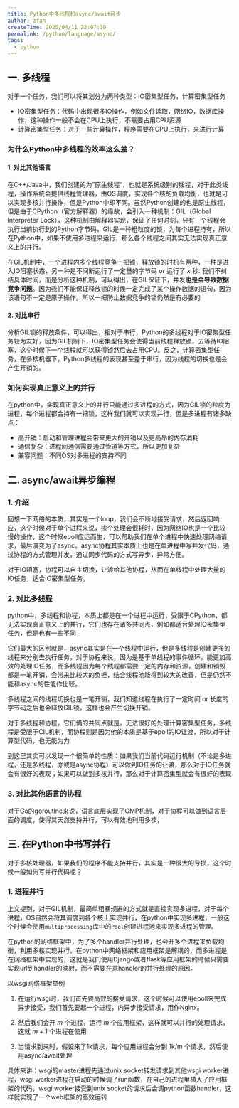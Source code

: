 ```yaml
---
title: Python中多线程和async/await异步
author: zfan
createTime: 2025/04/11 22:07:39
permalink: /python/language/async/
tags:
  - python
---
```


## 一. 多线程

对于一个任务，我们可以将其划分为两种类型：IO密集型任务，计算密集型任务

- IO密集型任务：代码中出现很多IO操作，例如文件读取，网络IO，数据库操作，这种操作一般不会在CPU上执行，不需要占用CPU资源
- 计算密集型任务：对于一些计算操作，程序需要在CPU上执行，来进行计算

### 为什么Python中多线程的效率这么差？

#### 1. 对比其他语言

在C++/Java中，我们创建的为”原生线程“，也就是系统级别的线程，对于此类线程，操作系统会提供线程管理器，由OS调度，实现各个核的负载均衡，也就是可以实现多核并行操作，但是Python中却不同。虽然Python创建的也是原生线程，但是由于CPython（官方解释器）的缘故，会引入一种机制：GIL（Global Interpreter Lock），这种机制由解释器实现，保证了任何时刻，只有一个线程会执行当前执行到的Python字节码，GIL是一种粗粒度的锁，为每个进程持有，所以在Python中，如果不使用多进程来运行，那么各个线程之间其实无法实现真正意义上的并行。

在GIL机制中，一个进程内多个线程竞争一把锁，释放锁的时机有两种，一种是进入IO阻塞状态，另一种是不间断运行了一定量的字节码 or 运行了 $x$ 秒. 我们不纠结具体时间，而是分析这种机制，可以得出，在GIL保证下，并发**也是会导致数据竞争问题**。因为我们不能保证释放锁的时候一定完成了某个操作数据的语句，因为该语句不一定是原子操作。所以一把防止数据竞争的锁仍然是有必要的

#### 2. 对比串行

分析GIL锁的释放条件，可以得出，相对于串行，Python的多线程对于IO密集型任务较为友好，因为GIL机制下，IO密集型任务会使得当前线程释放锁，去等待IO阻塞，这个时候下一个线程就可以获得锁然后去占用CPU。反之，计算密集型任务，在多核机器下，Python多线程的表现甚至差于串行，因为线程的切换也是会产生开销的。

### 如何实现真正意义上的并行

在python中，实现真正意义上的并行只能通过多进程的方式，因为GIL锁的粒度为进程，每个进程都会持有一把锁，这样我们就可以实现并行，但是多进程有诸多缺点：

- 高开销：启动和管理进程会带来更大的开销以及更高昂的内存消耗
- 通信复杂：进程间通信需要通过管道等方式，所以更加复杂
- 兼容问题：不同OS对多进程的支持不同

## 二. async/await异步编程

### 1. 介绍

回想一下网络的本质，其实是一个loop，我们会不断地接受请求，然后返回响应，这个时候对于单个进程来说，挨个处理会很耗时，因为网络IO也是一个比较慢的操作，这个时候epoll应运而生，可以帮助我们在单个进程中快速处理网络请求，最后演变为了async。async协程其实本质上也是在单进程中写并发代码，通过协程的方式管理并发，通过同步代码的方式写异步，异常方便。

对于IO阻塞，协程可以自主切换，让渡给其他协程，从而在单线程中处理大量的IO任务，适合IO密集型任务。

### 2. 对比多线程

python中，多线程和协程，本质上都是在一个进程中运行，受限于CPython，都无法实现真正意义上的并行，它们也存在诸多共同点，例如都适合处理IO密集型任务，但是也有一些不同

它们最大的区别就是，async其实是在一个线程中运行，但是多线程是创建更多的线程来分别去执行任务。对于协程来说，因为是基于单线程的事件循环，能更加高效的处理IO任务，而多线程因为每个线程都需要一定的内存和资源，创建和销毁都是一笔开销，会带来比较大的负担，结合线程池能得到较大的改善，但是仍然不能和async的性能作比较。

多线程之间的线程切换也是一笔开销，我们知道线程在执行了一定时间 or 长度的字节码之后也会释放GIL锁，这样也会产生切换开销。

对于多线程和协程，它们俩的共同点就是，无法很好的处理计算密集型任务，多线程是受限于CIL机制，而协程则是因为他的本质是基于epoll的IO让渡，所以对于计算型代码，也无能为力

到这里其实可以发现一个很简单的性质：如果我们当前代码运行机制（不论是多进程，还是多线程，亦或是async协程）可以做到IO任务的让渡，那么对于IO任务就会有很好的表现；如果可以做到多核并行，那么对于计算密集型就会有很好的表现

### 3. 对比其他语言的协程

对于Go的goroutine来说，语言底层实现了GMP机制，对于协程可以做到语言层面的调度，使得其天然支持并行，可以有效地利用多核，

## 三. 在Python中书写并行

对于多核处理器，如果我们的程序不能支持并行，其实是一种很大的亏损，这个时候一般如何写并行代码呢？

### 1. 进程并行

上文提到，对于GIL机制，最简单粗暴规避的方式就是直接实现多进程，对于每个进程，OS自然会将其调度到各个核上实现并行，在python中实现多进程，一般这个时候会使用`multiprocessing`库中的`Pool`创建进程池来实现多进程的管理。

在python的网络框架中，为了多个handler并行处理，也会开多个进程来负载均衡，利用多核实现并行。在python中网络框架和应用框架是解耦的，而多进程是在网络框架中实现的，这就是我们使用Django或者flask等应用框架的时候只需要实现url到handler的映射，而不需要在意handler的并行处理的原因。

以wsgi网络框架举例

1. 在运行wsgi时，我们首先要高效的接受请求，这个时候可以使用epoll来完成异步接受，我们首先要起一个进程，内异步接受请求，用作Nginx。

2. 然后我们会开 $m$ 个进程，运行 $m$ 个应用框架，这样就可以并行的处理请求，这就 $m + 1$ 个进程在使用

3. 当请求到来时，假设来了1k请求，每个应用进程会分到 1k/m 个请求，然后使用async/await处理

具体来讲：wsgi的master进程先通过unix socket转发请求到其他wsgi worker进程，wsgi worker进程在启动的时候调了run函数，在自己的进程里植入了应用框架的代码，wsgi worker接受到unix socket的请求后会调python函数handler，这样就实现了一个web框架的高效运转

